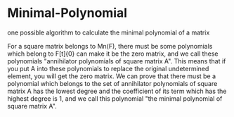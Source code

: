 # Minimal-Polynomial
one possible algorithm to calculate the minimal polynomial of a matrix

For a square matrix belongs to Mn(F), there must be some polynomials which belong to F[t]\{0} can make it be the zero matrix, and we call these polynomials "annihilator polynomials of square matrix A". This means that if you put A into these polynomials to replace the original undetermined element, you will get the zero matrix.
We can prove that there must be a polynomial which belongs to the set of annihilator polynomials of square matrix A has the lowest degree and the coefficient of its term which has the highest degree is 1, and we call this polynomial "the minimal polynomial of square matrix A".
